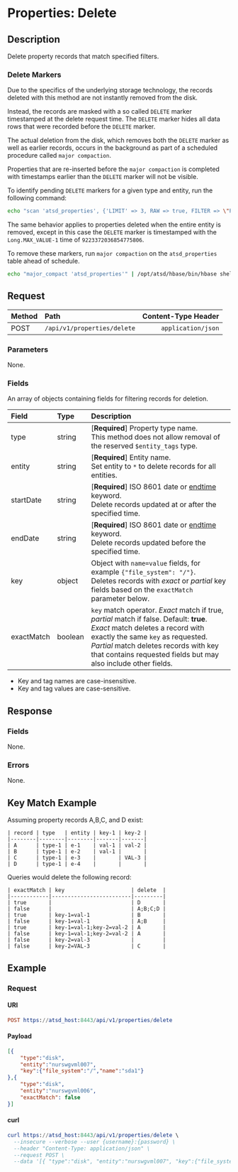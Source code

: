 # Properties: Delete

## Description

Delete property records that match specified filters.

### Delete Markers

Due to the specifics of the underlying storage technology, the records deleted with this method are not instantly removed from the disk. 

Instead, the records are masked with a so called `DELETE` marker timestamped at the delete request time. The `DELETE` marker hides all data rows that were recorded before the `DELETE` marker.

The actual deletion from the disk, which removes both the `DELETE` marker as well as earlier records, occurs in the background as part of a scheduled procedure called `major compaction`.

Properties that are re-inserted before the `major compaction` is completed with timestamps earlier than the `DELETE` marker will not be visible.

To identify pending `DELETE` markers for a given type and entity, run the following command:

```bash
echo "scan 'atsd_properties', {'LIMIT' => 3, RAW => true, FILTER => \"PrefixFilter('\\"prop_type\\":\\"entity_name\\"')\"}" | /opt/atsd/hbase/bin/hbase shell
```

The same behavior applies to properties deleted when the entire entity is removed, except in this case the `DELETE` marker is timestamped with the `Long.MAX_VALUE-1` time of `9223372036854775806`.

To remove these markers, run `major compaction` on the `atsd_properties` table ahead of schedule.

```bash
echo "major_compact 'atsd_properties'" | /opt/atsd/hbase/bin/hbase shell
```

## Request

| **Method** | **Path** | **Content-Type Header**|
|:---|:---|---:|
| POST | `/api/v1/properties/delete` | `application/json` |

### Parameters

None.

### Fields

An array of objects containing fields for filtering records for deletion.

| **Field**  | **Type** | **Description**  |
|:---|:---|:---|
| type | string | [**Required**] Property type name. <br>This method does not allow removal of the reserved `$entity_tags` type.|
| entity | string | [**Required**] Entity name. <br>Set entity to `*` to delete records for all entities.|
| startDate | string | [**Required**] ISO 8601 date or [endtime](../../../end-time-syntax.md) keyword. <br>Delete records updated at or after the specified time. |
| endDate | string | [**Required**] ISO 8601 date or [endtime](../../../end-time-syntax.md) keyword.<br>Delete records updated before the specified time. |
| key | object | Object with `name=value` fields, for example `{"file_system": "/"}`.<br>Deletes records with _exact_ or _partial_ key fields based on the `exactMatch` parameter below.|
| exactMatch | boolean | `key` match operator. _Exact_ match if true, _partial_ match if false. Default: **true**.<br>_Exact_ match deletes a record with exactly the same `key` as requested.<br>_Partial_ match deletes records with key that contains requested fields but may also include other fields.|

* Key and tag names are case-insensitive.
* Key and tag values are case-sensitive.

## Response

### Fields

None.

### Errors

None.

## Key Match Example

Assuming property records A,B,C, and D exist:

```ls
| record | type   | entity | key-1 | key-2 | 
|--------|--------|--------|-------|-------| 
| A      | type-1 | e-1    | val-1 | val-2 | 
| B      | type-1 | e-2    | val-1 |       | 
| C      | type-1 | e-3    |       | VAL-3 | 
| D      | type-1 | e-4    |       |       | 
```

Queries would delete the following record:

```ls
| exactMatch | key                     | delete  | 
|------------|-------------------------|---------| 
| true       |                         | D       | 
| false      |                         | A;B;C;D | 
| true       | key-1=val-1             | B       | 
| false      | key-1=val-1             | A;B     | 
| true       | key-1=val-1;key-2=val-2 | A       | 
| false      | key-1=val-1;key-2=val-2 | A       | 
| false      | key-2=val-3             |         | 
| false      | key-2=VAL-3             | C       | 
```

## Example

### Request

#### URI

```elm
POST https://atsd_host:8443/api/v1/properties/delete
```

#### Payload

```json
[{
    "type":"disk",
    "entity":"nurswgvml007",
    "key":{"file_system":"/","name":"sda1"}
},{
    "type":"disk",
    "entity":"nurswgvml006",
    "exactMatch": false
}]
``` 

#### curl

``` elm
curl https://atsd_host:8443/api/v1/properties/delete \
  --insecure --verbose --user {username}:{password} \
  --header "Content-Type: application/json" \
  --request POST \
  --data '[{ "type":"disk", "entity":"nurswgvml007", "key":{"file_system":"/","name":"sda1"} }]'
```
